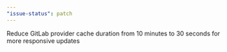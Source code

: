 ```yaml
---
"issue-status": patch
---
```


Reduce GitLab provider cache duration from 10 minutes to 30 seconds for more responsive updates
